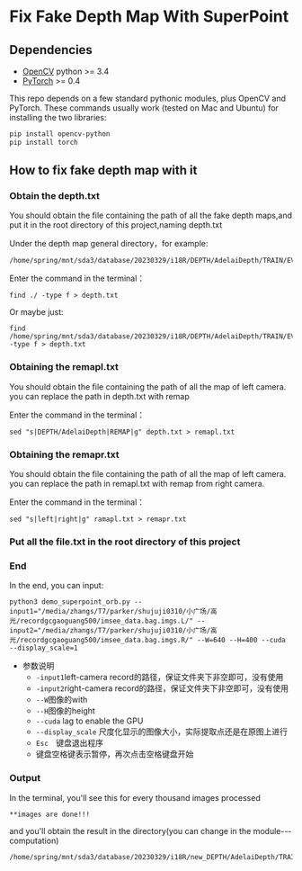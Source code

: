 # Fix Fake Depth Map With SuperPoint

## Dependencies
* [OpenCV](https://opencv.org/) python >= 3.4
* [PyTorch](https://pytorch.org/) >= 0.4

This repo depends on a few standard pythonic modules, plus OpenCV and PyTorch. These commands usually work (tested on Mac and Ubuntu) for installing the two libraries:

```sh
pip install opencv-python
pip install torch
```



## How to fix fake depth map with it

### Obtain the depth.txt 
You should obtain the file containing the path of all the fake depth maps,and put it in the root directory of this project,naming depth.txt 

Under the depth map general directory，for example:
```
/home/spring/mnt/sda3/database/20230329/i18R/DEPTH/AdelaiDepth/TRAIN/EVT
```
Enter the command in the terminal：
```angular2html
find ./ -type f > depth.txt
```

Or maybe just:
```angular2html
find /home/spring/mnt/sda3/database/20230329/i18R/DEPTH/AdelaiDepth/TRAIN/EVT -type f > depth.txt
```

### Obtaining the remapl.txt
You should obtain the file containing the path of all the map of left camera.
you can replace the path in depth.txt with remap 

Enter the command in the terminal：
```angular2html
sed "s|DEPTH/AdelaiDepth|REMAP|g" depth.txt > remapl.txt
```

### Obtaining the remapr.txt
You should obtain the file containing the path of all the map of left camera.
you can replace the path in remapl.txt with remap from right camera.

Enter the command in the terminal：
```angular2html
sed "s|left|right|g" ramapl.txt > remapr.txt
```

### Put all the file.txt in the root directory of this project

### End
In the end, you can input:
```
python3 demo_superpoint_orb.py --input1="/media/zhangs/T7/parker/shujuji0310/小广场/高光/recordgcgaoguang500/imsee_data.bag.imgs.L/" --input2="/media/zhangs/T7/parker/shujuji0310/小广场/高光/recordgcgaoguang500/imsee_data.bag.imgs.R/" --W=640 --H=400 --cuda --display_scale=1
```

- 参数说明
  - `-input1`left-camera record的路径，保证文件夹下非空即可，没有使用
  - `-input2`right-camera record的路径，保证文件夹下非空即可，没有使用
  - `--W`图像的with
  - `--H`图像的height
  - `--cuda` lag to enable the GPU
  - `--display_scale` 尺度化显示的图像大小，实际提取点还是在原图上进行 
  - `Esc`　键盘退出程序
  - 键盘空格键表示暂停，再次点击空格键盘开始

### Output
In the terminal, you'll see this for every thousand images processed
```angular2html
**images are done!!!
```
and you'll obtain the result in the directory(you can change in the module---computation)
```angular2html
/home/spring/mnt/sda3/database/20230329/i18R/new_DEPTH/AdelaiDepth/TRAIN/EVT
```
